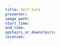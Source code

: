 ```yaml
---
title: Self Care
presenter:
image_path:
start_time:
end_time:
upstairs_or_downstairs:
location:
---
```

